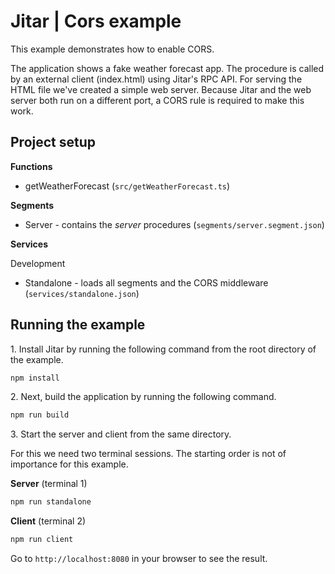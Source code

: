 
# Jitar | Cors example

This example demonstrates how to enable CORS.

The application shows a fake weather forecast app.
The procedure is called by an external client (index.html) using Jitar's RPC API.
For serving the HTML file we've created a simple web server.
Because Jitar and the web server both run on a different port, a CORS rule is required to make this work.

## Project setup

**Functions**

* getWeatherForecast (`src/getWeatherForecast.ts`)

**Segments**

* Server - contains the *server* procedures (`segments/server.segment.json`)

**Services**

Development

* Standalone - loads all segments and the CORS middleware (`services/standalone.json`)

## Running the example

1\. Install Jitar by running the following command from the root directory of the example.

```bash
npm install
```

2\. Next, build the application by running the following command.

```bash
npm run build
```

3\. Start the server and client from the same directory.

For this we need two terminal sessions. The starting order is not of importance for this example.

**Server** (terminal 1)

```bash
npm run standalone
```

**Client** (terminal 2)

```bash
npm run client
```

Go to `http://localhost:8080` in your browser to see the result.
